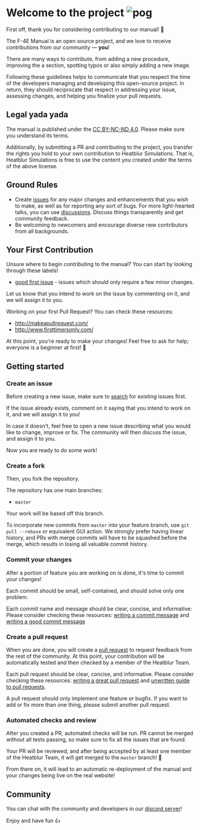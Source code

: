 # Welcome to the project ![pog](https://i.imgur.com/88HGDD0.png)

First off, thank you for considering contributing to our manual! 🎉

The F-4E Manual is an open source project, and we love to receive contributions
from our community — **you**!

There are many ways to contribute, from adding a new procedure, improving the a
section, spotting typos or also simply adding a new image.

Following these guidelines helps to communicate that you respect the time of the
developers managing and developing this open-source project. In return, they
should reciprocate that respect in addressing your issue, assessing changes, and
helping you finalize your pull requests.

## Legal yada yada

The manual is published under the [CC BY-NC-ND 4.0](https://creativecommons.org/licenses/by-nc-nd/4.0/deed.en).
Please make sure you understand its terms.

Additionally, by submitting a PR and contributing to the project, you transfer the rights you
hold to your own contribution to Heatblur Simulations. That is, Heatblur Simulations is free to use
the content you created under the terms of the above license.

## Ground Rules

- Create [issues](https://github.com/Heatblur-Simulations/f-4e-manual/issues)
  for any major changes and enhancements that you wish to make, as well as for
  reporting any sort of bugs. For more light-hearted talks, you can use
  [discussions](https://github.com/Heatblur-Simulations/f-4e-manual/discussions).
  Discuss things transparently and get community feedback.
- Be welcoming to newcomers and encourage diverse new contributors from all
  backgrounds.

## Your First Contribution

Unsure where to begin contributing to the manual? You can start by looking
through these labels!

- [good first issue](https://github.com/Heatblur-Simulations/f-4e-manual/issues/?q=is%3Aissue+is%3Aopen+label%3A%22good+first+issue%22) -
  issues which should only require a few minor changes.

Let us know that you intend to work on the issue by commenting on it, and we
will assign it to you.

Working on your first Pull Request? You can check these resources:

- http://makeapullrequest.com/
- http://www.firsttimersonly.com/

At this point, you're ready to make your changes! Feel free to ask for help;
everyone is a beginner at first! 🎉

## Getting started

### Create an issue

Before creating a new issue, make sure to
[search](https://github.com/Heatblur-Simulations/f-4e-manual/issues?q=is%3Aissue) for
existing issues first.

If the issue already exists, comment on it saying that you intend to work on it,
and we will assign it to you!

In case it doesn't, feel free to open a new issue describing what you would like
to change, improve or fix. The community will then discuss the issue, and assign
it to you.

Now you are ready to do some work!

### Create a fork

Then, you fork the repository.

The repository has one main branches:

- `master`

Your work will be based off this branch.

To incorporate new commits from `master` into your feature branch, use
`git pull --rebase` or equivalent GUI action. We strongly prefer having linear
history, and PRs with merge commits will have to be squashed before the merge,
which results in losing all valuable commit history.

### Commit your changes

After a portion of feature you are working on is done, it's time to commit your
changes!

Each commit should be small, self-contained, and should solve only one problem.

Each commit name and message should be clear, concise, and informative: Please
consider checking these resources:
[writing a commit message](https://chris.beams.io/posts/git-commit/) and
[writing a good commit message](https://dev.to/chrissiemhrk/git-commit-message-5e21)

### Create a pull request

When you are done, you will create a
[pull request](https://github.com/Heatblur-Simulations/f-4e-manual/pulls) to request
feedback from the rest of the community. At this point, your contribution will be
automatically tested and then checked by a member of the Heatblur Team.

Each pull request should be clear, concise, and informative. Please consider
checking these resources:
[writing a great pull request](https://www.pullrequest.com/blog/writing-a-great-pull-request-description/)
and
[unwritten guide to pull requests](https://www.atlassian.com/blog/git/written-unwritten-guide-pull-requests).

A pull request should only implement one feature or bugfix. If you want to add
or fix more than one thing, please submit another pull request.

### Automated checks and review

After you created a PR, automated checks will be run. PR cannot be merged
without all tests passing, so make sure to fix all the issues that are found.

Your PR will be reviewed, and after being accepted by at least one member of
the Heatblur Team, it will get merged to the `master` branch! 🎉

From there on, it will lead to an automatic re-deployment of the manual and your
changes being live on the real website!

## Community

You can chat with the community and developers in our
[discord server](https://discord.gg/heatblur-simulations)!

Enjoy and have fun 👍
